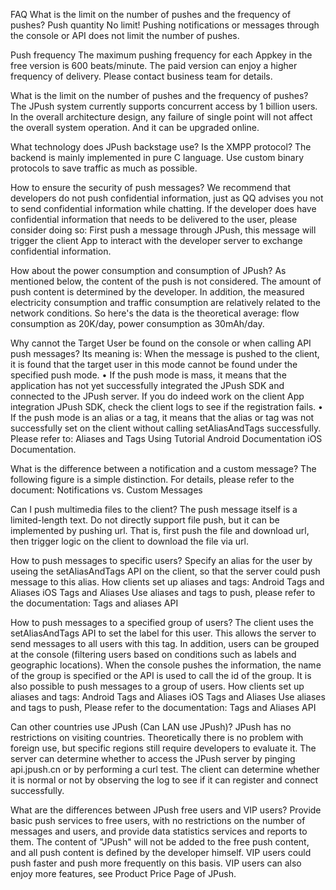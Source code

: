 FAQ
What is the limit on the number of pushes and the frequency of pushes?
Push quantity 
No limit!
Pushing notifications or messages through the console or API does not limit the number of pushes.

Push frequency
The maximum pushing frequency for each Appkey in the free version is 600 beats/minute.
The paid version can enjoy a higher frequency of delivery. Please contact business team for details.

What is the limit on the number of pushes and the frequency of pushes?
The JPush system currently supports concurrent access by 1 billion users.
In the overall architecture design, any failure of single point will not affect the overall system operation. And it can be upgraded online.

What technology does JPush backstage use? Is the XMPP protocol?
The backend is mainly implemented in pure C language.
Use custom binary protocols to save traffic as much as possible.

How to ensure the security of push messages?
We recommend that developers do not push confidential information, just as QQ advises you not to send confidential information while chatting.
If the developer does have confidential information that needs to be delivered to the user, please consider doing so:
First push a message through JPush, this message will trigger the client App to interact with the developer server to exchange confidential information.

How about the power consumption and consumption of JPush?
As mentioned below, the content of the push is not considered. The amount of push content is determined by the developer.
In addition, the measured electricity consumption and traffic consumption are relatively related to the network conditions.
So here's the data is the theoretical average: flow consumption as 20K/day, power consumption as 30mAh/day.

Why cannot the Target User be found on the console or when calling API push messages?
Its meaning is: When the message is pushed to the client, it is found that the target user in this mode cannot be found under the specified push mode.
    • If the push mode is mass, it means that the application has not yet successfully integrated the JPush SDK and connected to the JPush server. If you do indeed work on the client App integration JPush SDK, check the client logs to see if the registration fails.
    • If the push mode is an alias or a tag, it means that the alias or tag was not successfully set on the client without calling setAliasAndTags successfully. Please refer to: Aliases and Tags Using Tutorial Android Documentation iOS Documentation.

What is the difference between a notification and a custom message?
The following figure is a simple distinction. For details, please refer to the document: Notifications vs. Custom Messages

Can I push multimedia files to the client?
The push message itself is a limited-length text.
Do not directly support file push, but it can be implemented by pushing url.
That is, first push the file and download url, then trigger logic on the client to download the file via url.

How to push messages to specific users?
Specify an alias for the user by useing the setAliasAndTags API on the client, so that the server could push message to this alias.
How clients set up aliases and tags: Android Tags and Aliases iOS Tags and Aliases
Use aliases and tags to push, please refer to the documentation: Tags and aliases API

How to push messages to a specified group of users?
The client uses the setAliasAndTags API to set the label for this user. This allows the server to send messages to all users with this tag. 
In addition, users can be grouped at the console (filtering users based on conditions such as labels and geographic locations). When the console pushes the information, the name of the group is specified or the API is used to call the id of the group. It is also possible to push messages to a group of users.
How clients set up aliases and tags: Android Tags and Aliases iOS Tags and Aliases
Use aliases and tags to push, Please refer to the documentation: Tags and Aliases API

Can other countries use JPush (Can LAN use JPush)?
JPush has no restrictions on visiting countries. Theoretically there is no problem with foreign use, but specific regions still require developers to evaluate it.
The server can determine whether to access the JPush server by pinging api.jpush.cn or by performing a curl test.
The client can determine whether it is normal or not by observing the log to see if it can register and connect successfully.

What are the differences between JPush free users and VIP users?
Provide basic push services to free users, with no restrictions on the number of messages and users, and provide data statistics services and reports to them. The content of "JPush" will not be added to the free push content, and all push content is defined by the developer himself.
VIP users could push faster and push more frequently on this basis. VIP users can also enjoy more features, see Product Price Page of JPush.